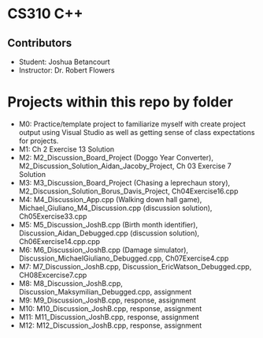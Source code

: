# CS310 C++

## Contributors
- Student: Joshua Betancourt
- Instructor: Dr. Robert Flowers


# Projects within this repo by folder
- M0: Practice/template project to familiarize myself with create project output using Visual Studio as well as getting sense of class expectations for projects.
- M1: Ch 2 Exercise 13 Solution
- M2: M2_Discussion_Board_Project (Doggo Year Converter), M2_Discussion_Solution_Aidan_Jacoby_Project, Ch 03 Exercise 7 Solution
- M3: M3_Discussion_Board_Project (Chasing a leprechaun story), M2_Discussion_Solution_Borus_Davis_Project, Ch04Exercise16.cpp
- M4: M4_Discussion_App.cpp (Walking down hall game), Michael_Giuliano_M4_Discussion.cpp (discussion solution), Ch05Exercise33.cpp
- M5: M5_Discussion_JoshB.cpp (Birth month identifier), Discussion_Aidan_Debugged.cpp (discussion solution), Ch06Exercise14.cpp.cpp 
- M6: M6_Discussion_JoshB.cpp (Damage simulator), Discussion_MichaelGiuliano_Debugged.cpp, Ch07Exercise4.cpp
- M7: M7_Discussion_JoshB.cpp, Discussion_EricWatson_Debugged.cpp, CH08Excercise7.cpp
- M8: M8_Discussion_JoshB.cpp, Discussion_Maksymilian_Debugged.cpp, assignment
- M9: M9_Discussion_JoshB.cpp, response, assignment
- M10: M10_Discussion_JoshB.cpp, response, assignment
- M11: M11_Discussion_JoshB.cpp, response, assignment
- M12: M12_Discussion_JoshB.cpp, response, assignment